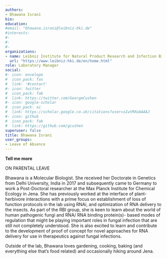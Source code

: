```yaml
---
authors:
- Bhawana Israni
bio:  
education: 
#email: "bhawana.israni@leibniz-hki.de"
#interests:
#- 
#- 
#- 
organizations:
- name: Leibniz Institute for Natural Product Research and Infection Biology (Leibniz-HKI)
  url: "https://www.leibniz-hki.de/en/home.html"
role: Laboratory Manager
social:
#- icon: envelope
#  icon_pack: fas
#  link: '#contact'
#- icon: twitter
#  icon_pack: fab
#  link: https://twitter.com/GeorgeCushen
#- icon: google-scholar
#  icon_pack: ai
#  link: https://scholar.google.co.uk/citations?user=sIwtMXoAAAAJ
#- icon: github
#  icon_pack: fab
#  link: https://github.com/gcushen
superuser: false
title: Bhawana Israni
user_groups:
- Leave of Absence
---
```


__Tell me more__

ON PARENTAL LEAVE

Bhawana is a Molecular Biologist. She received her Doctorate in Genetics from Delhi University, India in 2017 and subsequently came to Germany to work a Post-Doctoral researcher at the Max Planck Institute for Chemical Ecology in Jena. She has previously worked at the interface of plant-herbivore interactions with a prime focus on establishment of loss of function protocols in the lab using RNAi, and optimization of RNA delivery to the insects. As part of the RBI group, she is keen to learn about the world of human pathogenic fungi and RNA/ RNA binding protein(s)- based modes of regulation that might be playing important roles in fungal infection that are still not completely understood. She is also excited to learn and contribute to the development of proof of concept for novel approaches for RNA delivery for use in therapeutics against fungal infections.

Outside of the lab, Bhawana loves gardening, cooking, baking (and everything else that’s food related) and occasionally hiking around Jena.

